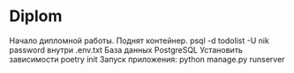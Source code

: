 # Diplom

Начало дипломной работы.
Поднят контейнер.
psql -d todolist -U nik
password внутри .env.txt
База данных PostgreSQL
Установить зависимости poetry init
Запуск приложения: python manage.py runserver
